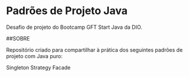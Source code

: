 # Padrões de Projeto Java

Desafio de projeto do Bootcamp GFT Start Java da DIO.

##SOBRE

Repositório criado para compartilhar à prática dos seguintes padrões de projeto com Java puro:

Singleton
Strategy
Facade
